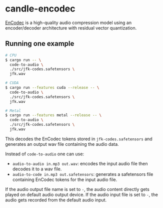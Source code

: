 # candle-encodec

[EnCodec](https://huggingface.co/facebook/encodec_24khz) is a high-quality audio
compression model using an encoder/decoder architecture with residual vector
quantization.

## Running one example

```bash
# CPU
$ cargo run -- \
  code-to-audio \
  ./src/jfk-codes.safetensors \
  jfk.wav

# CUDA
$ cargo run --features cuda --release -- \
  code-to-audio \
  ./src/jfk-codes.safetensors \
  jfk.wav

# Metal
$ cargo run --features metal --release -- \
  code-to-audio \
  ./src/jfk-codes.safetensors \
  jfk.wav
```

This decodes the EnCodec tokens stored in `jfk-codes.safetensors` and generates
an output wav file containing the audio data.

Instead of `code-to-audio` one can use:
- `audio-to-audio in.mp3 out.wav`: encodes the input audio file then decodes it to a wav file.
- `audio-to-code in.mp3 out.safetensors`: generates a safetensors file
  containing EnCodec tokens for the input audio file.

If the audio output file name is set to `-`, the audio content directly gets
played on default audio output device. If the audio input file is set to `-`, the audio
gets recorded from the default audio input.
